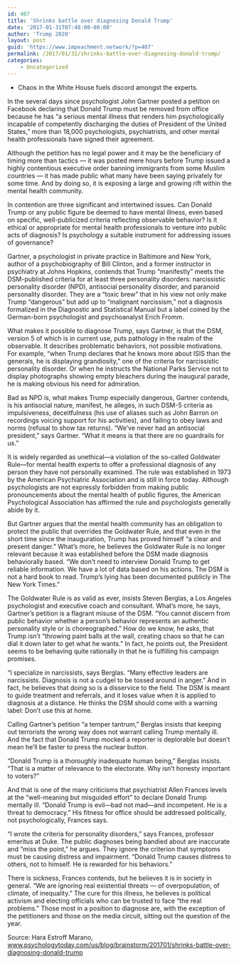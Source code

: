```yaml
---
id: 407
title: 'Shrinks battle over diagnosing Donald Trump'
date: '2017-01-31T07:48:00-08:00'
author: 'Trump 2020'
layout: post
guid: 'https://www.impeachment.network/?p=407'
permalink: /2017/01/31/shrinks-battle-over-diagnosing-donald-trump/
categories:
    - Uncategorized
---
```


- Chaos in the White House fuels discord amongst the experts.

In the several days since psychologist John Gartner posted a petition on Facebook declaring that Donald Trump must be removed from office because he has “a serious mental illness that renders him psychologically incapable of competently discharging the duties of President of the United States,” more than 18,000 psychologists, psychiatrists, and other mental health professionals have signed their agreement.

Although the petition has no legal power and it may be the beneficiary of timing more than tactics — it was posted mere hours before Trump issued a highly contentious executive order banning immigrants from some Muslim countries — it has made public what many have been saying privately for some time. And by doing so, it is exposing a large and growing rift within the mental health community.

In contention are three significant and intertwined issues. Can Donald Trump or any public figure be deemed to have mental illness, even based on specific, well-publicized criteria reflecting observable behavior? Is it ethical or appropriate for mental health professionals to venture into public acts of diagnosis? Is psychology a suitable instrument for addressing issues of governance?

Gartner, a psychologist in private practice in Baltimore and New York, author of a psychobiography of Bill Clinton, and a former instructor in psychiatry at Johns Hopkins, contends that Trump “manifestly” meets the DSM-published criteria for at least three personality disorders: narcissistic personality disorder (NPD), antisocial personality disorder, and paranoid personality disorder. They are a “toxic brew” that in his view not only make Trump “dangerous” but add up to “malignant narcissism,” not a diagnosis formalized in the Diagnostic and Statistical Manual but a label coined by the German-born psychologist and psychoanalyst Erich Fromm.

What makes it possible to diagnose Trump, says Gartner, is that the DSM, version 5 of which is in current use, puts pathology in the realm of the observable. It describes problematic behaviors, not possible motivations. For example, “when Trump declares that he knows more about ISIS than the generals, he is displaying grandiosity,” one of the criteria for narcissistic personality disorder. Or when he instructs the National Parks Service not to display photographs showing empty bleachers during the inaugural parade, he is making obvious his need for admiration.

Bad as NPD is, what makes Trump especially dangerous, Gartner contends, is his antisocial nature, manifest, he alleges, in such DSM-5 criteria as impulsiveness, deceitfulness (his use of aliases such as John Barron on recordings voicing support for his activities), and failing to obey laws and norms (refusal to show tax returns). “We’ve never had an antisocial president,” says Gartner. “What it means is that there are no guardrails for us.”

It is widely regarded as unethical—a violation of the so-called Goldwater Rule—for mental health experts to offer a professional diagnosis of any person they have not personally examined. The rule was established in 1973 by the American Psychiatric Association and is still in force today. Although psychologists are not expressly forbidden from making public pronouncements about the mental health of public figures, the American Psychological Association has affirmed the rule and psychologists generally abide by it.

But Gartner argues that the mental health community has an obligation to protect the public that overrides the Goldwater Rule, and that even in the short time since the inauguration, Trump has proved himself “a clear and present danger.” What’s more, he believes the Goldwater Rule is no longer relevant because it was established before the DSM made diagnosis behaviorally based. “We don’t need to interview Donald Trump to get reliable information. We have a lot of data based on his actions. The DSM is not a hard book to read. Trump’s lying has been documented publicly in The New York Times.”

The Goldwater Rule is as valid as ever, insists Steven Berglas, a Los Angeles psychologist and executive coach and consultant. What’s more, he says, Gartner’s petition is a flagrant misuse of the DSM. “You cannot discern from public behavior whether a person’s behavior represents an authentic personality style or is choreographed.” How do we know, he asks, that Trump isn’t “throwing paint balls at the wall, creating chaos so that he can dial it down later to get what he wants.” In fact, he points out, the President seems to be behaving quite rationally in that he is fulfilling his campaign promises.

“I specialize in narcissists, says Berglas. “Many effective leaders are narcissists. Diagnosis is not a cudgel to be tossed around in anger.” And in fact, he believes that doing so is a disservice to the field. The DSM is meant to guide treatment and referrals, and it loses value when it is applied to diagnosis at a distance. He thinks the DSM should come with a warning label: Don’t use this at home.

Calling Gartner’s petition “a temper tantrum,” Berglas insists that keeping out terrorists the wrong way does not warrant calling Trump mentally ill. And the fact that Donald Trump mocked a reporter is deplorable but doesn’t mean he’ll be faster to press the nuclear button.

“Donald Trump is a thoroughly inadequate human being,” Berglas insists. “That is a matter of relevance to the electorate. Why isn’t honesty important to voters?”

And that is one of the many criticisms that psychiatrist Allen Frances levels at the “well-meaning but misguided effort” to declare Donald Trump mentally ill. “Donald Trump is evil—bad not mad—and incompetent. He is a threat to democracy.” His fitness for office should be addressed politically, not psychologically, Frances says.

“I wrote the criteria for personality disorders,” says Frances, professor emeritus at Duke. The public diagnoses being bandied about are inaccurate and “miss the point,” he argues. They ignore the criterion that symptoms must be causing distress and impairment. “Donald Trump causes distress to others, not to himself. He is rewarded for his behaviors.”

There is sickness, Frances contends, but he believes it is in society in general. “We are ignoring real existential threats — of overpopulation, of climate, of inequality.” The cure for this illness, he believes is political activism and electing officials who can be trusted to face “the real problems.” Those most in a position to diagnose are, with the exception of the petitioners and those on the media circuit, sitting out the question of the year.

Source: Hara Estroff Marano, www.psychologytoday.com/us/blog/brainstorm/201701/shrinks-battle-over-diagnosing-donald-trump